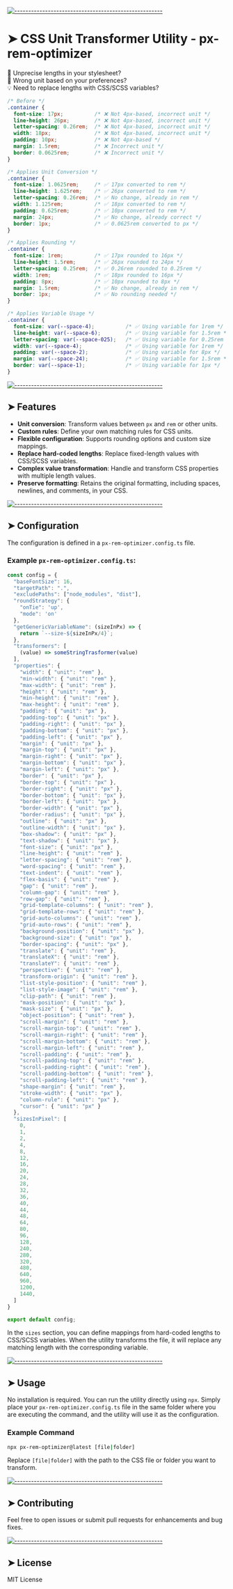 <!-- ⚠️ This README has been generated from the file(s) "blueprint.md" ⚠️-->
[![-----------------------------------------------------](https://raw.githubusercontent.com/andreasbm/readme/master/assets/lines/colored.png)](#css-unit-transformer-utility---px-rem-optimizer)

# ➤ CSS Unit Transformer Utility - px-rem-optimizer

🔧 Unprecise lengths in your stylesheet?  
📏 Wrong unit based on your preferences?  
💡 Need to replace lengths with CSS/SCSS variables?  

```css
/* Before */
.container {
  font-size: 17px;          /* ❌ Not 4px-based, incorrect unit */
  line-height: 26px;        /* ❌ Not 4px-based, incorrect unit */
  letter-spacing: 0.26rem;  /* ❌ Not 4px-based, incorrect unit */
  width: 18px;              /* ❌ Not 4px-based, incorrect unit */
  padding: 10px;            /* ❌ Not 4px-based */
  margin: 1.5rem;           /* ❌ Incorrect unit */
  border: 0.0625rem;        /* ❌ Incorrect unit */
}

/* Applies Unit Conversion */
.container {
  font-size: 1.0625rem;     /* ✅ 17px converted to rem */
  line-height: 1.625rem;    /* ✅ 26px converted to rem */
  letter-spacing: 0.26rem;  /* ✅ No change, already in rem */
  width: 1.125rem;          /* ✅ 18px converted to rem */
  padding: 0.625rem;        /* ✅ 10px converted to rem */
  margin: 24px;             /* ✅ No change, already correct */
  border: 1px;              /* ✅ 0.0625rem converted to px */
}

/* Applies Rounding */
.container {
  font-size: 1rem;          /* ✅ 17px rounded to 16px */
  line-height: 1.5rem;      /* ✅ 26px rounded to 24px */
  letter-spacing: 0.25rem;  /* ✅ 0.26rem rounded to 0.25rem */
  width: 1rem;              /* ✅ 18px rounded to 16px */
  padding: 8px;             /* ✅ 10px rounded to 8px */
  margin: 1.5rem;           /* ✅ No change, already in rem */
  border: 1px;              /* ✅ No rounding needed */
}

/* Applies Variable Usage */
.container {
  font-size: var(--space-4);          /* ✅ Using variable for 1rem */
  line-height: var(--space-6);        /* ✅ Using variable for 1.5rem */
  letter-spacing: var(--space-025);   /* ✅ Using variable for 0.25rem */
  width: var(--space-4);              /* ✅ Using variable for 1rem */
  padding: var(--space-2);            /* ✅ Using variable for 8px */
  margin: var(--space-24);            /* ✅ Using variable for 1.5rem */
  border: var(--space-1);             /* ✅ Using variable for 1px */
}
```

[![-----------------------------------------------------](https://raw.githubusercontent.com/andreasbm/readme/master/assets/lines/colored.png)](#features)

## ➤ Features

- **Unit conversion**: Transform values between `px` and `rem` or other units.
- **Custom rules**: Define your own matching rules for CSS units.
- **Flexible configuration**: Supports rounding options and custom size mappings.
- **Replace hard-coded lengths**: Replace fixed-length values with CSS/SCSS variables.
- **Complex value transformation**: Handle and transform CSS properties with multiple length values.
- **Preserve formatting**: Retains the original formatting, including spaces, newlines, and comments, in your CSS.


[![-----------------------------------------------------](https://raw.githubusercontent.com/andreasbm/readme/master/assets/lines/colored.png)](#configuration)

## ➤ Configuration

The configuration is defined in a `px-rem-optimizer.config.ts` file.

### Example `px-rem-optimizer.config.ts`:

```js
const config = {
  "baseFontSize": 16,
  "targetPath": ".",
  "excludePaths": ["node_modules", "dist"],
  "roundStrategy": {
    "onTie": 'up',
    "mode": 'on'
  },
  "getGenericVariableName": (sizeInPx) => {
    return `--size-${sizeInPx/4}`;
  },
  "transformers": [
    (value) => someStringTrasformer(value)
  ],
  "properties": {
    "width": { "unit": "rem" },
    "min-width": { "unit": "rem" },
    "max-width": { "unit": "rem" },
    "height": { "unit": "rem" },
    "min-height": { "unit": "rem" },
    "max-height": { "unit": "rem" },
    "padding": { "unit": "px" },
    "padding-top": { "unit": "px" },
    "padding-right": { "unit": "px" },
    "padding-bottom": { "unit": "px" },
    "padding-left": { "unit": "px" },
    "margin": { "unit": "px" },
    "margin-top": { "unit": "px" },
    "margin-right": { "unit": "px" },
    "margin-bottom": { "unit": "px" },
    "margin-left": { "unit": "px" },
    "border": { "unit": "px" },
    "border-top": { "unit": "px" },
    "border-right": { "unit": "px" },
    "border-bottom": { "unit": "px" },
    "border-left": { "unit": "px" },
    "border-width": { "unit": "px" },
    "border-radius": { "unit": "px" },
    "outline": { "unit": "px" },
    "outline-width": { "unit": "px" },
    "box-shadow": { "unit": "px" },
    "text-shadow": { "unit": "px" },
    "font-size": { "unit": "px" },
    "line-height": { "unit": "rem" },
    "letter-spacing": { "unit": "rem" },
    "word-spacing": { "unit": "rem" },
    "text-indent": { "unit": "rem" },
    "flex-basis": { "unit": "rem" },
    "gap": { "unit": "rem" },
    "column-gap": { "unit": "rem" },
    "row-gap": { "unit": "rem" },
    "grid-template-columns": { "unit": "rem" },
    "grid-template-rows": { "unit": "rem" },
    "grid-auto-columns": { "unit": "rem" },
    "grid-auto-rows": { "unit": "rem" },
    "background-position": { "unit": "px" },
    "background-size": { "unit": "px" },
    "border-spacing": { "unit": "px" },
    "translate": { "unit": "rem" },
    "translateX": { "unit": "rem" },
    "translateY": { "unit": "rem" },
    "perspective": { "unit": "rem" },
    "transform-origin": { "unit": "rem" },
    "list-style-position": { "unit": "rem" },
    "list-style-image": { "unit": "rem" },
    "clip-path": { "unit": "rem" },
    "mask-position": { "unit": "px" },
    "mask-size": { "unit": "px" },
    "object-position": { "unit": "rem" },
    "scroll-margin": { "unit": "rem" },
    "scroll-margin-top": { "unit": "rem" },
    "scroll-margin-right": { "unit": "rem" },
    "scroll-margin-bottom": { "unit": "rem" },
    "scroll-margin-left": { "unit": "rem" },
    "scroll-padding": { "unit": "rem" },
    "scroll-padding-top": { "unit": "rem" },
    "scroll-padding-right": { "unit": "rem" },
    "scroll-padding-bottom": { "unit": "rem" },
    "scroll-padding-left": { "unit": "rem" },
    "shape-margin": { "unit": "rem" },
    "stroke-width": { "unit": "px" },
    "column-rule": { "unit": "px" },
    "cursor": { "unit": "px" }
  },
  "sizesInPixel": [
    0, 
    1, 
    2, 
    4, 
    8, 
    12, 
    16, 
    20, 
    24, 
    28, 
    32, 
    36, 
    40, 
    44, 
    48, 
    64, 
    80, 
    96, 
    128, 
    240, 
    280, 
    320, 
    480, 
    640, 
    960, 
    1200, 
    1440, 
  ]
}

export default config;
```

In the `sizes` section, you can define mappings from hard-coded lengths to CSS/SCSS variables. When the utility transforms the file, it will replace any matching length with the corresponding variable.


[![-----------------------------------------------------](https://raw.githubusercontent.com/andreasbm/readme/master/assets/lines/colored.png)](#usage)

## ➤ Usage

No installation is required. You can run the utility directly using `npx`. Simply place your `px-rem-optimizer.config.ts` file in the same folder where you are executing the command, and the utility will use it as the configuration.

### Example Command

```bash
npx px-rem-optimizer@latest [file|folder]
```

Replace `[file|folder]` with the path to the CSS file or folder you want to transform.


[![-----------------------------------------------------](https://raw.githubusercontent.com/andreasbm/readme/master/assets/lines/colored.png)](#contributing)

## ➤ Contributing

Feel free to open issues or submit pull requests for enhancements and bug fixes.


[![-----------------------------------------------------](https://raw.githubusercontent.com/andreasbm/readme/master/assets/lines/colored.png)](#license)

## ➤ License

MIT License
